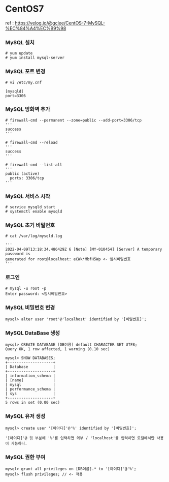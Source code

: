 # CentOS7

ref : https://velog.io/@gclee/CentOS-7-MySQL-%EC%84%A4%EC%B9%98

### MySQL 설치
```
# yum update
# yum install mysql-server
```

### MySQL 포트 변경
```
# vi /etc/my.cnf

[mysqld]
port=3306
```

### MySQL 방화벽 추가
```
# firewall-cmd --permanent --zone=public --add-port=3306/tcp
'''
success
'''

# firewall-cmd --reload
'''
success
'''

# firewall-cmd --list-all
'''
public (active)
  ports: 3306/tcp
'''
```

### MySQL 서비스 시작
```
# service mysqld start
# systemctl enable mysqld
```

### MySQL 초기 비밀번호
```
# cat /var/log/mysqld.log

'''
2022-04-09T13:18:34.486429Z 6 [Note] [MY-010454] [Server] A temporary password is 
generated for root@localhost: eCWk*MbfH5Wp <- 임시비밀번호
'''
```

### 로그인
```
# mysql -u root -p
Enter password: <임시비밀번호>
```

### MySQL 비밀번호 변경
```
mysql> alter user 'root'@'localhost' identified by '[비밀번호]';
```

### MySQL DataBase 생성
```
mysql> CREATE DATABASE [DB이름] default CHARACTER SET UTF8;
Query OK, 1 row affected, 1 warning (0.10 sec)

mysql> SHOW DATABASES;
+--------------------+
| Database           |
+--------------------+
| information_schema |
| [name]             |
| mysql              |
| performance_schema |
| sys                |
+--------------------+
5 rows in set (0.00 sec)
```

### MySQL 유저 생성
```
mysql> create user '[아아디]'@'%' identified by '[비밀번호]';
```
`'[아이디]'@ 뒷 부분에 '%'를 입력하면 외부 / 'localhost'를 입력하면 로컬에서만 사용이 가능하다.`

### MySQL 권한 부여
```
mysql> grant all privileges on [DB이름].* to '[아이디]'@'%';
mysql> flush privileges; // <- 적용
```


